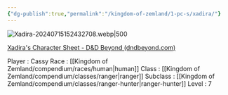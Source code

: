 ```yaml
---
{"dg-publish":true,"permalink":"/kingdom-of-zemland/1-pc-s/xadira/"}
---
```



![Xadira-20240715152432708.webp|500](/img/user/Kingdom%20of%20Zemland/z_Attachments/Xadira-20240715152432708.webp)

[Xadira's Character Sheet - D&D Beyond (dndbeyond.com)](https://www.dndbeyond.com/characters/127391940)

Player : Cassy
Race : [[Kingdom of Zemland/compendium/races/human\|human]]
Class : [[Kingdom of Zemland/compendium/classes/ranger\|ranger]]
Subclass : [[Kingdom of Zemland/compendium/classes/ranger-hunter\|ranger-hunter]]
Level : 7